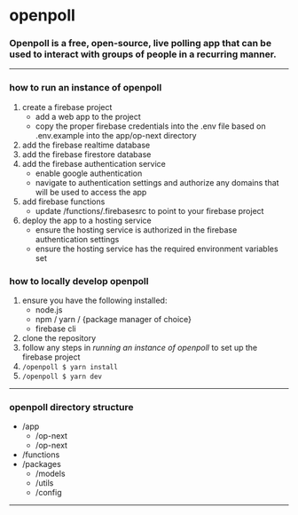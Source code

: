 # openpoll
### Openpoll is a free, open-source, live polling app that can be used to interact with groups of people in a recurring manner. 

---

### how to run an instance of openpoll
1. create a firebase project
    - add a web app to the project
    - copy the proper firebase credentials into the .env file based on .env.example into the app/op-next directory
2. add the firebase realtime database
3. add the firebase firestore database
4. add the firebase authentication service
    - enable google authentication
    - navigate to authentication settings and authorize any domains that will be used to access the app 
5. add firebase functions
    - update /functions/.firebasesrc to point to your firebase project
6. deploy the app to a hosting service
    - ensure the hosting service is authorized in the firebase authentication settings
    - ensure the hosting service has the required environment variables set

### how to locally develop openpoll
1. ensure you have the following installed:  
    -  node.js  
    -  npm / yarn / {package manager of choice}
    - firebase cli
2. clone the repository
3. follow any steps in *running an instance of openpoll* to set up the firebase project
4. `/openpoll $ yarn install`
5. `/openpoll $ yarn dev`

--- 
### openpoll directory structure
- /app
    - /op-next
    - /op-next
- /functions
- /packages
    - /models
    - /utils
    - /config

---

